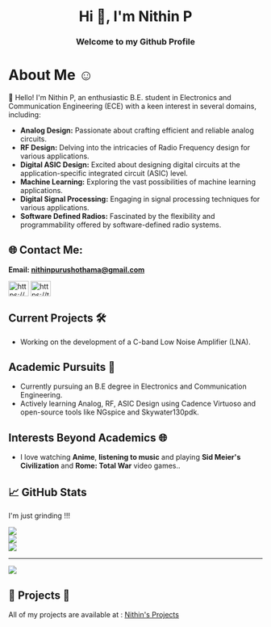 
<h1 align="center">Hi 👋, I'm Nithin P</h1>
<h3 align="center">Welcome to my Github Profile</h3>

# About Me ☺️

👋 Hello! I'm Nithin P, an enthusiastic B.E. student in Electronics and Communication Engineering (ECE) with a keen interest in several domains, including:

- **Analog Design:** Passionate about crafting efficient and reliable analog circuits.
- **RF Design:** Delving into the intricacies of Radio Frequency design for various applications.
- **Digital ASIC Design:** Excited about designing digital circuits at the application-specific integrated circuit (ASIC) level.
- **Machine Learning:** Exploring the vast possibilities of machine learning applications.
- **Digital Signal Processing:** Engaging in signal processing techniques for various applications.
- **Software Defined Radios:** Fascinated by the flexibility and programmability offered by software-defined radio systems.


## 🌐 Contact Me:

**Email: [nithinpurushothama@gmail.com](mailto:nithinpurushothama@gmail.com)**

<p align="left">
<a href="https://www.linkedin.com/in/nithin-purushothama-70664727b/" target="blank"><img align="center" src="https://raw.githubusercontent.com/rahuldkjain/github-profile-readme-generator/master/src/images/icons/Social/linked-in-alt.svg" alt="https://www.linkedin.com/in/nithin-purushothama-70664727b/" height="30" width="40" /></a>
<a href="https://twitter.com/nithinpuru75919" target="blank"><img align="center" src="https://cdn.jsdelivr.net/npm/simple-icons@3.0.1/icons/twitter.svg" alt="https://twitter.com/nithinpuru75919" height="30" width="40" /></a>


##  Current Projects 🛠️

- Working on the development of a C-band Low Noise Amplifier (LNA).
  
##  Academic Pursuits 🔬

- Currently pursuing an B.E degree in Electronics and Communication Engineering.
- Actively learning Analog, RF, ASIC Design using Cadence Virtuoso and open-source tools like NGspice and Skywater130pdk.

##  Interests Beyond Academics 🌐 

- I love watching **Anime**, **listening to music** and playing **Sid Meier's Civilization** and **Rome: Total War** video games..

 ## 📈 GitHub Stats
 I'm just grinding !!!
 
 ![](https://github-readme-stats.vercel.app/api?username=chennakeshavadasa&theme=dark&hide_border=false&include_all_commits=true&count_private=false)<br/>
![](https://github-readme-streak-stats.herokuapp.com/?user=chennakeshavadasa&theme=dark&hide_border=false)<br/>
![](https://github-readme-stats.vercel.app/api/top-langs/?username=chennakeshavadasa&theme=dark&hide_border=false&include_all_commits=true&count_private=false&layout=compact)

---
[![](https://visitcount.itsvg.in/api?id=chennakeshavadasa&icon=0&color=0)](https://visitcount.itsvg.in)


 ## 🚀 Projects 🚀
 

All of my projects are available at : [Nithin's Projects](https://github.com/chennakeshavadasa?tab=repositories)
